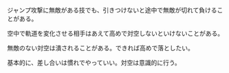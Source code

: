 ジャンプ攻撃に無敵がある技でも、引きつけないと途中で無敵が切れて負けることがある。

空中で軌道を変化させる相手はあえて高めで対空しないといけないことがある。

無敵のない対空は潰されることがある。できれば高めで落としたい。

基本的に、差し合いは慣れでやっていい。対空は意識的に行う。
